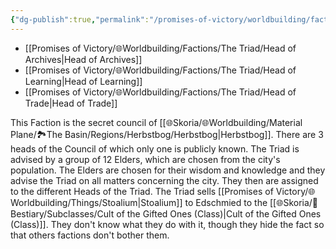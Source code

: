 ```yaml
---
{"dg-publish":true,"permalink":"/promises-of-victory/worldbuilding/factions/the-triad/the-triad/","title":"The Triad","noteIcon":"Faction","created":"2023-01-25T02:26:54.312+01:00","updated":"2023-05-19T21:39:38.362+02:00"}
---
```




- [[Promises of Victory/🌐Worldbuilding/Factions/The Triad/Head of Archives\|Head of Archives]]
- [[Promises of Victory/🌐Worldbuilding/Factions/The Triad/Head of Learning\|Head of Learning]]
- [[Promises of Victory/🌐Worldbuilding/Factions/The Triad/Head of Trade\|Head of Trade]]



This Faction is the secret council of [[🌐Skoria/🌐Worldbuilding/Material Plane/🏞️The Basin/Regions/Herbstbog/Herbstbog\|Herbstbog]].
There are 3 heads of the Council of which only one is publicly known.
The Triad is advised by a group of 12 Elders, which are chosen from the city's population.
The Elders are chosen for their wisdom and knowledge and they advise the Triad on all matters concerning the city.
They then are assigned to the different Heads of the Triad.
The Triad sells [[Promises of Victory/🌐Worldbuilding/Things/Stoalium\|Stoalium]] to Edschmied to the [[🌐Skoria/🐻Bestiary/Subclasses/Cult of the Gifted Ones (Class)\|Cult of the Gifted Ones (Class)]]. They don't know what they do with it, though they hide the fact so that others factions don't bother them.

